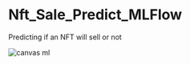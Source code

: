# Nft_Sale_Predict_MLFlow
Predicting if an NFT will sell or not

![canvas ml](https://user-images.githubusercontent.com/64171895/155534252-16fc9b17-1c72-4761-9426-176cf73283e0.png)

